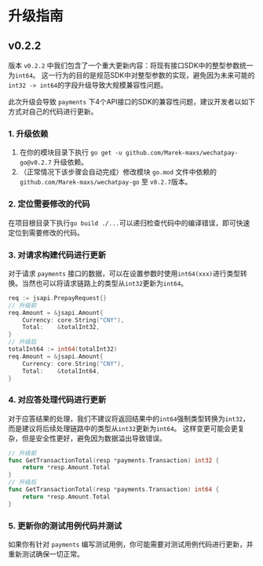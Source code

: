 # 升级指南

## v0.2.2

版本 `v0.2.2` 中我们包含了一个重大更新内容：将现有接口SDK中的整型参数统一为`int64`。
这一行为的目的是规范SDK中对整型参数的实现，避免因为未来可能的`int32 -> int64`的字段升级导致大规模兼容性问题。

此次升级会导致 `payments` 下4个API接口的SDK的兼容性问题，建议开发者以如下方式对自己的代码进行更新。

### 1. 升级依赖
1. 在你的模块目录下执行 `go get -u github.com/Marek-maxs/wechatpay-go@v0.2.7` 升级依赖。
2. （正常情况下该步骤会自动完成）修改模块 `go.mod` 文件中依赖的 `github.com/Marek-maxs/wechatpay-go` 至 `v0.2.7`版本。

### 2. 定位需要修改的代码
在项目根目录下执行`go build ./...`可以递归检查代码中的编译错误，即可快速定位到需要修改的代码。

### 3. 对请求构建代码进行更新
对于请求 `payments` 接口的数据，可以在设置参数时使用`int64(xxx)`进行类型转换。当然也可以将请求链路上的类型从`int32`更新为`int64`。
```go
req := jsapi.PrepayRequest{}
// 升级前
req.Amount = &jsapi.Amount{
	Currency: core.String("CNY"),
	Total:    &totalInt32,
}
// 升级后
totalInt64 := int64(totalInt32)
req.Amount = &jsapi.Amount{
	Currency: core.String("CNY"),
	Total:    &totalInt64,
}
```

### 4. 对应答处理代码进行更新
对于应答结果的处理，我们不建议将返回结果中的`int64`强制类型转换为`int32`，而是建议将后续处理链路中的类型从`int32`更新为`int64`。
这样变更可能会更复杂，但是安全性更好，避免因为数据溢出导致错误。
```go
// 升级前
func GetTransactionTotal(resp *payments.Transaction) int32 {
	return *resp.Amount.Total
}
// 升级后
func GetTransactionTotal(resp *payments.Transaction) int64 {
	return *resp.Amount.Total
}
```

### 5. 更新你的测试用例代码并测试
如果你有针对 `payments` 编写测试用例，你可能需要对测试用例代码进行更新，并重新测试确保一切正常。

